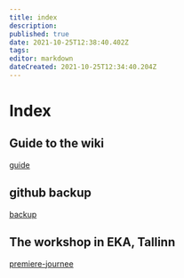 ```yaml
---
title: index
description: 
published: true
date: 2021-10-25T12:38:40.402Z
tags: 
editor: markdown
dateCreated: 2021-10-25T12:34:40.204Z
---
```


# Index

## Guide to the wiki
[guide](/en/guide)

## github backup
[backup](https://github.com/RandomLab/wiki.ourwriting.tools.backup)

## The workshop in EKA, Tallinn
[premiere-journee](/en/tallinn-workshop/premiere-journee)